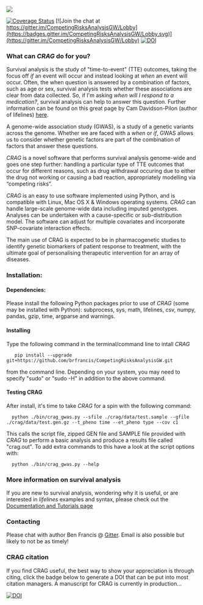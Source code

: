 
![](https://i.imgur.com/wWIRzgA.png)

[![Coverage Status](https://coveralls.io/repos/github/brfrancis/CompetingRisksAnalysisGW/badge.svg?branch=master)](https://coveralls.io/github/brfrancis/CompetingRisksAnalysisGW?branch=master)
[![Join the chat at https://gitter.im/CompetingRisksAnalysisGW/Lobby](https://badges.gitter.im/CompetingRisksAnalysisGW/Lobby.svg)](https://gitter.im/CompetingRisksAnalysisGW/Lobby)
[![DOI](https://zenodo.org/badge/110241944.svg)](https://zenodo.org/badge/latestdoi/110241944)

### What can *CRAG* do for you? 

Survival analysis is the study of "time-to-event" (TTE) outcomes, taking the focus off *if* an event will occur and instead looking at *when* an event will occur. Often, the when question is answered by a combination of factors, such as age or sex, survival analysis tests whether these associations are clear from data collected. So, if I'm asking *when will I respond to a medication?*, survival analysis can help to answer this question. Further information can be found on this great page by Cam Davidson-Pilon (author of lifelines) [here](http://lifelines.readthedocs.org/en/latest/Survival%20Analysis%20intro.html).

A genome-wide association study (GWAS), is a study of a genetic variants across the genome. Whether we are faced with a *when* or *if*, GWAS allows us to consider whether genetic factors are part of the combination of factors that answer these questions. 

*CRAG* is a novel software that performs survival analysis genome-wide and goes one step further: handling a particular type of TTE outcomes that occur for different reasons, such as drug withdrawal occuring due to either the drug not working or causing a bad reaction, appropriately modelling via “competing risks”. 

*CRAG* is an easy to use software implemented using Python, and is compatible with Linux, Mac OS X & Windows operating systems. *CRAG* can handle large-scale genome-wide data including imputed genotypes. Analyses can be undertaken with a cause-specific or sub-distribution model. The software can adjust for multiple covariates and incorporate SNP-covariate interaction effects.

The main use of CRAG is expected to be in pharmacogenetic studies to identify genetic biomarkers of patient response to treatment, with the ultimate goal of personalising therapeutic intervention for an array of diseases.

### Installation:
#### Dependencies:

Please install the following  Python packages prior to use of *CRAG* (some may be installed with Python): subprocess, sys, math, lifelines, csv, numpy, pandas, gzip, time, argparse and warnings.

#### Installing

Type the following command in the terminal/command line to intall *CRAG*

       pip install --upgrade git+https://github.com/brfrancis/CompetingRisksAnalysisGW.git

from the command line. Depending on your system, you may need to specify "sudo" or "sudo -H" in addition to the above command.

#### Testing CRAG

After install, it's time to take *CRAG* for a spin with the following command:

      python ./bin/crag_gwas.py --sfile ./crag/data/test.sample --gfile ./crag/data/test.gen.gz --t_pheno time --et_pheno type --cov c1
      
This calls the script file, zipped GEN file and SAMPLE file provided with *CRAG* to perform a basic analysis and produce a results file called "crag.out". To add extra commands to this have a look at the script options with:

      python ./bin/crag_gwas.py --help


### More information on survival analysis

If you are new to survival analysis, wondering why it is useful, or are interested in *lifelines* examples and syntax,
please check out the [Documentation and Tutorials page](http://lifelines.readthedocs.org/en/latest/index.html)


### Contacting
Please chat with author Ben Francis @ [Gitter](https://gitter.im/CompetingRisksAnalysisGW/Lobby). Email is also possible but likely to not be as timely!


### CRAG citation

If you find CRAG useful, the best way to show your appreciation is through citing, click the badge below to generate a DOI that can be put into most citation managers. A manuscript for CRAG is currently in production...

 [![DOI](https://zenodo.org/badge/110241944.svg)](https://zenodo.org/badge/latestdoi/110241944)
